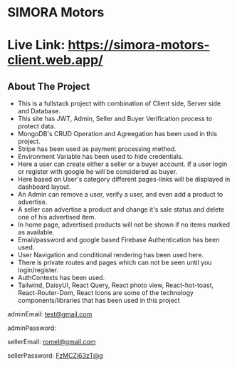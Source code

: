 # SIMORA Motors

# Live Link: https://simora-motors-client.web.app/

## About The Project

* This is a fullstack project with combination of Client side, Server side and Database.
* This site has JWT, Admin, Seller and Buyer Verification process to protect data.
* MongoDB's CRUD Operation and Agreegation has been used in this project.
* Stripe has been used as payment processing method.
* Environment Variable has been used to hide credentials.
* Here a user can create either a seller or a buyer account. If a user login or register with google he will be considered as buyer.
* Here based on User's  category different pages-links will be displayed in dashboard layout.
* An Admin can remove a user, verify a user, and even add a product to advertise.
* A seller can advertise a product and change it's sale status and delete one of his advertised item.
* In home page, advertised products will not be shown if no items marked as available.  
* Email/password and google based Firebase Authentication has been used.
* User Navigation and conditional rendering has been used here.
* There is private routes and pages which can not be seen until you login/register.
* AuthContexts has been used.
* Tailwind, DaisyUI, React Query, React photo view, React-hot-toast, React-Router-Dom, React Icons are some of the technology components/libraries that has been used in this project



adminEmail: <test@gmail.com>

adminPassword: <iMg6NS8xTNq>


sellerEmail: <romel@gmail.com>

sellerPassword: <FzMCZi63zT@g>
